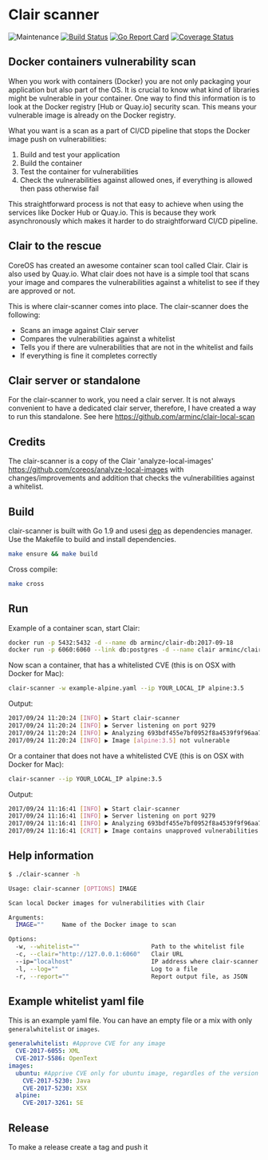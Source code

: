 # Clair scanner

![Maintenance](https://img.shields.io/maintenance/yes/2017.svg)
[![Build Status](https://travis-ci.org/arminc/clair-scanner.svg?branch=master)](https://travis-ci.org/arminc/clair-scanner)
[![Go Report Card](https://goreportcard.com/badge/github.com/arminc/clair-scanner)](https://goreportcard.com/report/github.com/arminc/clair-scanner)
[![Coverage Status](https://coveralls.io/repos/github/arminc/clair-scanner/badge.svg?branch=master)](https://coveralls.io/github/arminc/clair-scanner?branch=master)

## Docker containers vulnerability scan

When you work with containers (Docker) you are not only packaging your application but also part of the OS. It is crucial to know what kind of libraries might be vulnerable in your container. One way to find this information is to look at the Docker registry [Hub or Quay.io] security scan. This means your vulnerable image is already on the Docker registry.

What you want is a scan as a part of CI/CD pipeline that stops the Docker image push on vulnerabilities:

1. Build and test your application
1. Build the container
1. Test the container for vulnerabilities
1. Check the vulnerabilities against allowed ones, if everything is allowed then pass otherwise fail

This straightforward process is not that easy to achieve when using the services like Docker Hub or Quay.io. This is because they work asynchronously which makes it harder to do straightforward CI/CD pipeline.

## Clair to the rescue

CoreOS has created an awesome container scan tool called Clair. Clair is also used by Quay.io. What clair does not have is a simple tool that scans your image and compares the vulnerabilities against a whitelist to see if they are approved or not.

This is where clair-scanner comes into place. The clair-scanner does the following:

* Scans an image against Clair server
* Compares the vulnerabilities against a whitelist
* Tells you if there are vulnerabilities that are not in the whitelist and fails
* If everything is fine it completes correctly

## Clair server or standalone

For the clair-scanner to work, you need a clair server. It is not always convenient to have a dedicated clair server, therefore, I have created a way to run this standalone. See here <https://github.com/arminc/clair-local-scan>

## Credits

The clair-scanner is a copy of the Clair 'analyze-local-images' <https://github.com/coreos/analyze-local-images> with changes/improvements and addition that checks the vulnerabilities against a whitelist.

## Build

clair-scanner is built with Go 1.9 and usesi [dep](https://github.com/golang/dep) as dependencies manager. Use the Makefile to build and install dependencies.

```bash
make ensure && make build
```

Cross compile:

```bash
make cross
```

## Run

Example of a container scan, start Clair:

```bash
docker run -p 5432:5432 -d --name db arminc/clair-db:2017-09-18
docker run -p 6060:6060 --link db:postgres -d --name clair arminc/clair-local-scan:v2.0.1
```

Now scan a container, that has a whitelisted CVE (this is on OSX with Docker for Mac):

```bash
clair-scanner -w example-alpine.yaml --ip YOUR_LOCAL_IP alpine:3.5
```

Output:

```bash
2017/09/24 11:20:24 [INFO] ▶ Start clair-scanner
2017/09/24 11:20:24 [INFO] ▶ Server listening on port 9279
2017/09/24 11:20:24 [INFO] ▶ Analyzing 693bdf455e7bf0952f8a4539f9f96aa70c489ca239a7dbed0afb481c87cbe131
2017/09/24 11:20:24 [INFO] ▶ Image [alpine:3.5] not vulnerable
```

Or a container that does not have a whitelisted CVE (this is on OSX with Docker for Mac):

```bash
clair-scanner --ip YOUR_LOCAL_IP alpine:3.5
```

Output:

```bash
2017/09/24 11:16:41 [INFO] ▶ Start clair-scanner
2017/09/24 11:16:41 [INFO] ▶ Server listening on port 9279
2017/09/24 11:16:41 [INFO] ▶ Analyzing 693bdf455e7bf0952f8a4539f9f96aa70c489ca239a7dbed0afb481c87cbe131
2017/09/24 11:16:41 [CRIT] ▶ Image contains unapproved vulnerabilities: [CVE-2016-9840 CVE-2016-9841 CVE-2016-9842 CVE-2016-9843]
```

## Help information

```bash
$ ./clair-scanner -h

Usage: clair-scanner [OPTIONS] IMAGE

Scan local Docker images for vulnerabilities with Clair

Arguments:
  IMAGE=""     Name of the Docker image to scan

Options:
  -w, --whitelist=""                    Path to the whitelist file
  -c, --clair="http://127.0.0.1:6060"   Clair URL
  --ip="localhost"                      IP address where clair-scanner is running on
  -l, --log=""                          Log to a file
  -r, --report=""                       Report output file, as JSON
```

## Example whitelist yaml file

This is an example yaml file. You can have an empty file or a mix with only `generalwhitelist` or `images`.

```yaml
generalwhitelist: #Approve CVE for any image
  CVE-2017-6055: XML
  CVE-2017-5586: OpenText
images:
  ubuntu: #Apprive CVE only for ubuntu image, regardles of the version
    CVE-2017-5230: Java
    CVE-2017-5230: XSX
  alpine:
    CVE-2017-3261: SE
```

## Release

To make a release create a tag and push it
